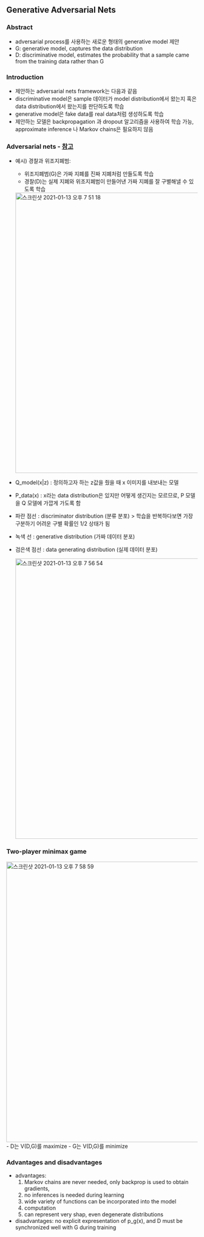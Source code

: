 ## Generative Adversarial Nets

### Abstract
- adversarial process를 사용하는 새로운 형태의 generative model 제안
- G: generative model, captures the data distribution
- D: discriminative model, estimates the probability that a sample came from the training data rather than G

### Introduction
- 제안하는 adversarial nets framework는 다음과 같음
- discriminative model은 sample 데이터가 model distribution에서 왔는지 혹은 data distribution에서 왔는지를 판단하도록 학습
- generative model은 fake data를 real data처럼 생성하도록 학습
- 제안하는 모델은 backpropagation 과 dropout 알고리즘을 사용하여 학습 가능, approximate inference 나 Markov chains은 필요하지 않음

### Adversarial nets - [참고](https://wegonnamakeit.tistory.com/54)
- 예시) 경찰과 위조지폐범: 
  - 위조지폐범(G)은 가짜 지폐를 진짜 지폐처럼 만들도록 학습
  - 경찰(D)는 실제 지폐와 위조지폐범이 만들어낸 가짜 지폐를 잘 구별해낼 수 있도록 학습

  <img width="736" alt="스크린샷 2021-01-13 오후 7 51 18" src="https://user-images.githubusercontent.com/48814946/104442778-e77da480-55d8-11eb-8ea3-417e6ac38c40.png">

- Q_model(x|z) : 정의하고자 하는 z값을 줬을 때 x 이미지를 내보내는 모델
- P_data(x) : x라는 data distribution은 있지만 어떻게 생긴지는 모르므로, P 모델을 Q 모델에 가깝게 가도록 함
- 파란 점선 : discriminator distribution (분류 분포) > 학습을 반복하다보면 가장 구분하기 어려운 구별 확률인 1/2 상태가 됨
- 녹색 선 : generative distribution (가짜 데이터 분포)
- 검은색 점선 : data generating distribution (실제 데이터 분포)

  <img width="736" alt="스크린샷 2021-01-13 오후 7 56 54" src="https://user-images.githubusercontent.com/48814946/104443236-81dde800-55d9-11eb-809c-c43659fae3c3.png">

### Two-player minimax game
  <img width="736" alt="스크린샷 2021-01-13 오후 7 58 59" src="https://user-images.githubusercontent.com/48814946/104443483-d41f0900-55d9-11eb-8596-06ebdbcdf657.png">
- D는 V(D,G)를 maximize
- G는 V(D,G)를 minimize

### Advantages and disadvantages
- advantages: 
  1. Markov chains are never needed, only backprop is used to obtain gradients, 
  2. no inferences is needed during learning
  3. wide variety of functions can be incorporated into the model
  4. computation
  5. can represent very shap, even degenerate distributions
- disadvantages: no explicit expresentation of p_g(x), and D must be synchronized well with G during training

